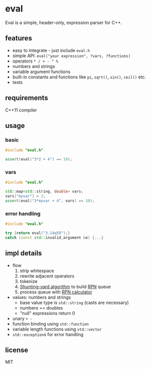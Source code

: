 # eval

Eval is a simple, header-only, expression parser for C++.

## features

* easy to integrate - just include `eval.h`
* simple API: `eval("your expression", ?vars, ?functions)`
* operators `* / + - ^ %`
* numbers and strings
* variable argument functions
* built-in constants and functions like `pi`, `sqrt()`, `sin()`, `ceil()` etc.
* tests

## requirements

C++11 compiler

## usage

### basic

```cpp
#include "eval.h"

assert(eval("3*2 + 4") == 10);
```

### vars

```cpp
#include "eval.h"

std::map<std::string, double> vars;
vars["myvar"] = 2;
assert(eval("3*myvar + 4", vars) == 10);
```

### error handling

```cpp
#include "eval.h"

try {return eval("3.14q59");}
catch (const std::invalid_argument &e) {...}
```

## impl details

* flow
  1. strip whitespace
  2. rewrite adjacent operators
  3. tokenize
  4. [Shunting-yard algorithm](https://en.wikipedia.org/wiki/Shunting-yard_algorithm) to build [RPN](https://en.wikipedia.org/wiki/Reverse_Polish_notation) queue
  5. process queue with [RPN calculator](https://en.wikipedia.org/wiki/Reverse_Polish_notation#Postfix_algorithm)
* values: numbers and strings
  - base value type is `std::string` (casts are necessary)
  - numbers == doubles
  - "null" expressions return 0
* unary `+ -`
* function binding using `std::function`
* variable length functions using `std::vector`
* `std::exception`s for error handling

## license

MIT